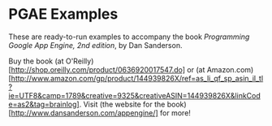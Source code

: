 PGAE Examples
=============

These are ready-to-run examples to accompany the book _Programming Google App Engine, 2nd edition_, by Dan Sanderson.

Buy the book (at O'Reilly)[http://shop.oreilly.com/product/0636920017547.do] or (at Amazon.com)[http://www.amazon.com/gp/product/144939826X/ref=as_li_qf_sp_asin_il_tl?ie=UTF8&camp=1789&creative=9325&creativeASIN=144939826X&linkCode=as2&tag=brainlog].  Visit (the website for the book)[http://www.dansanderson.com/appengine/] for more!

